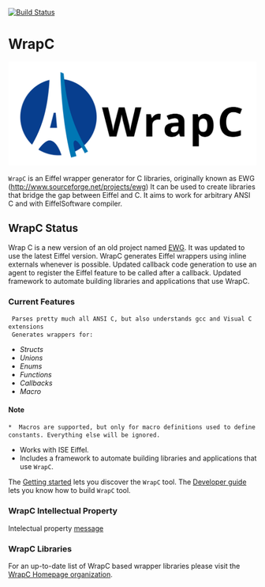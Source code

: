 [![Build Status](https://travis-ci.org/github/eiffel-wrap-c/WrapC.svg?branch=master)](https://travis-ci.org/github/eiffel-wrap-c/WrapC/)


# WrapC

![WrapC logo](./doc/wrapc_logo.svg  "WrapC logo")

`WrapC` is an Eiffel wrapper generator for C libraries, originally known as EWG (http://www.sourceforge.net/projects/ewg)
It can be used to create libraries that bridge the gap between Eiffel and C. It aims to work for arbitrary ANSI C and with EiffelSoftware compiler.


## WrapC Status
Wrap C is a new version of an old project named [EWG](http://www.sourceforge.net/projects/ewg). It was updated to use the latest Eiffel version. WrapC generates Eiffel wrappers using inline externals whenever is possible. Updated callback code generation to use an agent to register the Eiffel feature to be called after a callback. Updated framework to automate building libraries and applications that use WrapC.

### Current Features

	 Parses pretty much all ANSI C, but also understands gcc and Visual C extensions
	 Generates wrappers for: 	

*   _Structs_
*   _Unions_
*   _Enums_
*   _Functions_
*   _Callbacks_
*   _Macro_

#### Note 

	*  Macros are supported, but only for macro definitions used to define constants. Everything else will be ignored.

*	Works with ISE Eiffel.
*	Includes a framework to automate building libraries and applications that use `WrapC`. 


The [Getting started](./doc/Readme.md) lets you discover the `WrapC` tool.
The [Developer guide](./doc/developer/Readme.md) lets you know how to build `WrapC` tool.

### WrapC Intellectual Property
Intelectual property [message](./intellectual_property.md) 

### WrapC Libraries
For an up-to-date list of WrapC based wrapper libraries please visit the [WrapC Homepage organization](https://github.com/eiffel-wrap-c).
